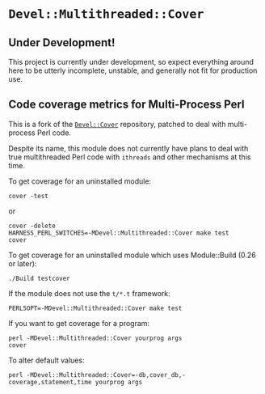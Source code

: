# `Devel::Multithreaded::Cover`

## Under Development!

This project is currently under development, so expect everything around here
to be utterly incomplete, unstable, and generally not fit for production use.

## Code coverage metrics for Multi-Process Perl

This is a fork of the [`Devel::Cover`](http://github.com/pjcj/Devel--Cover
"GitHub") repository, patched to deal with multi-process Perl code.

Despite its name, this module does not currently have plans to deal with true
multithreaded Perl code with `ithreads` and other mechanisms at this time.

To get coverage for an uninstalled module:

    cover -test

or

    cover -delete
    HARNESS_PERL_SWITCHES=-MDevel::Multithreaded::Cover make test
    cover

To get coverage for an uninstalled module which uses Module::Build (0.26 or
later):

    ./Build testcover

If the module does not use the `t/*.t` framework:

    PERL5OPT=-MDevel::Multithreaded::Cover make test

If you want to get coverage for a program:

    perl -MDevel::Multithreaded::Cover yourprog args
    cover

To alter default values:

    perl -MDevel::Multithreaded::Cover=-db,cover_db,-coverage,statement,time yourprog args
